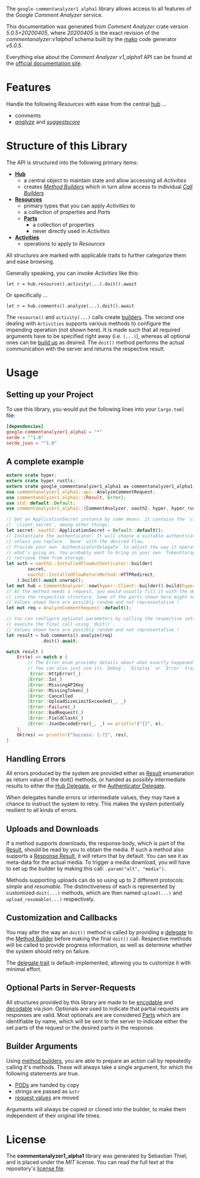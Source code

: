 <!---
DO NOT EDIT !
This file was generated automatically from 'src/generator/templates/api/README.md.mako'
DO NOT EDIT !
-->
The `google-commentanalyzer1_alpha1` library allows access to all features of the *Google Comment Analyzer* service.

This documentation was generated from *Comment Analyzer* crate version *5.0.5+20200405*, where *20200405* is the exact revision of the *commentanalyzer:v1alpha1* schema built by the [mako](http://www.makotemplates.org/) code generator *v5.0.5*.

Everything else about the *Comment Analyzer* *v1_alpha1* API can be found at the
[official documentation site](https://github.com/conversationai/perspectiveapi/blob/master/README.md).
# Features

Handle the following *Resources* with ease from the central [hub](https://docs.rs/google-commentanalyzer1_alpha1/5.0.5+20200405/google_commentanalyzer1_alpha1/CommentAnalyzer) ... 

* comments
 * [*analyze*](https://docs.rs/google-commentanalyzer1_alpha1/5.0.5+20200405/google_commentanalyzer1_alpha1/api::CommentAnalyzeCall) and [*suggestscore*](https://docs.rs/google-commentanalyzer1_alpha1/5.0.5+20200405/google_commentanalyzer1_alpha1/api::CommentSuggestscoreCall)




# Structure of this Library

The API is structured into the following primary items:

* **[Hub](https://docs.rs/google-commentanalyzer1_alpha1/5.0.5+20200405/google_commentanalyzer1_alpha1/CommentAnalyzer)**
    * a central object to maintain state and allow accessing all *Activities*
    * creates [*Method Builders*](https://docs.rs/google-commentanalyzer1_alpha1/5.0.5+20200405/google_commentanalyzer1_alpha1/client::MethodsBuilder) which in turn
      allow access to individual [*Call Builders*](https://docs.rs/google-commentanalyzer1_alpha1/5.0.5+20200405/google_commentanalyzer1_alpha1/client::CallBuilder)
* **[Resources](https://docs.rs/google-commentanalyzer1_alpha1/5.0.5+20200405/google_commentanalyzer1_alpha1/client::Resource)**
    * primary types that you can apply *Activities* to
    * a collection of properties and *Parts*
    * **[Parts](https://docs.rs/google-commentanalyzer1_alpha1/5.0.5+20200405/google_commentanalyzer1_alpha1/client::Part)**
        * a collection of properties
        * never directly used in *Activities*
* **[Activities](https://docs.rs/google-commentanalyzer1_alpha1/5.0.5+20200405/google_commentanalyzer1_alpha1/client::CallBuilder)**
    * operations to apply to *Resources*

All *structures* are marked with applicable traits to further categorize them and ease browsing.

Generally speaking, you can invoke *Activities* like this:

```Rust,ignore
let r = hub.resource().activity(...).doit().await
```

Or specifically ...

```ignore
let r = hub.comments().analyze(...).doit().await
```

The `resource()` and `activity(...)` calls create [builders][builder-pattern]. The second one dealing with `Activities` 
supports various methods to configure the impending operation (not shown here). It is made such that all required arguments have to be 
specified right away (i.e. `(...)`), whereas all optional ones can be [build up][builder-pattern] as desired.
The `doit()` method performs the actual communication with the server and returns the respective result.

# Usage

## Setting up your Project

To use this library, you would put the following lines into your `Cargo.toml` file:

```toml
[dependencies]
google-commentanalyzer1_alpha1 = "*"
serde = "^1.0"
serde_json = "^1.0"
```

## A complete example

```Rust
extern crate hyper;
extern crate hyper_rustls;
extern crate google_commentanalyzer1_alpha1 as commentanalyzer1_alpha1;
use commentanalyzer1_alpha1::api::AnalyzeCommentRequest;
use commentanalyzer1_alpha1::{Result, Error};
use std::default::Default;
use commentanalyzer1_alpha1::{CommentAnalyzer, oauth2, hyper, hyper_rustls, chrono, FieldMask};

// Get an ApplicationSecret instance by some means. It contains the `client_id` and 
// `client_secret`, among other things.
let secret: oauth2::ApplicationSecret = Default::default();
// Instantiate the authenticator. It will choose a suitable authentication flow for you, 
// unless you replace  `None` with the desired Flow.
// Provide your own `AuthenticatorDelegate` to adjust the way it operates and get feedback about 
// what's going on. You probably want to bring in your own `TokenStorage` to persist tokens and
// retrieve them from storage.
let auth = oauth2::InstalledFlowAuthenticator::builder(
        secret,
        oauth2::InstalledFlowReturnMethod::HTTPRedirect,
    ).build().await.unwrap();
let mut hub = CommentAnalyzer::new(hyper::Client::builder().build(hyper_rustls::HttpsConnectorBuilder::new().with_native_roots().unwrap().https_or_http().enable_http1().build()), auth);
// As the method needs a request, you would usually fill it with the desired information
// into the respective structure. Some of the parts shown here might not be applicable !
// Values shown here are possibly random and not representative !
let mut req = AnalyzeCommentRequest::default();

// You can configure optional parameters by calling the respective setters at will, and
// execute the final call using `doit()`.
// Values shown here are possibly random and not representative !
let result = hub.comments().analyze(req)
             .doit().await;

match result {
    Err(e) => match e {
        // The Error enum provides details about what exactly happened.
        // You can also just use its `Debug`, `Display` or `Error` traits
         Error::HttpError(_)
        |Error::Io(_)
        |Error::MissingAPIKey
        |Error::MissingToken(_)
        |Error::Cancelled
        |Error::UploadSizeLimitExceeded(_, _)
        |Error::Failure(_)
        |Error::BadRequest(_)
        |Error::FieldClash(_)
        |Error::JsonDecodeError(_, _) => println!("{}", e),
    },
    Ok(res) => println!("Success: {:?}", res),
}

```
## Handling Errors

All errors produced by the system are provided either as [Result](https://docs.rs/google-commentanalyzer1_alpha1/5.0.5+20200405/google_commentanalyzer1_alpha1/client::Result) enumeration as return value of
the doit() methods, or handed as possibly intermediate results to either the 
[Hub Delegate](https://docs.rs/google-commentanalyzer1_alpha1/5.0.5+20200405/google_commentanalyzer1_alpha1/client::Delegate), or the [Authenticator Delegate](https://docs.rs/yup-oauth2/*/yup_oauth2/trait.AuthenticatorDelegate.html).

When delegates handle errors or intermediate values, they may have a chance to instruct the system to retry. This 
makes the system potentially resilient to all kinds of errors.

## Uploads and Downloads
If a method supports downloads, the response body, which is part of the [Result](https://docs.rs/google-commentanalyzer1_alpha1/5.0.5+20200405/google_commentanalyzer1_alpha1/client::Result), should be
read by you to obtain the media.
If such a method also supports a [Response Result](https://docs.rs/google-commentanalyzer1_alpha1/5.0.5+20200405/google_commentanalyzer1_alpha1/client::ResponseResult), it will return that by default.
You can see it as meta-data for the actual media. To trigger a media download, you will have to set up the builder by making
this call: `.param("alt", "media")`.

Methods supporting uploads can do so using up to 2 different protocols: 
*simple* and *resumable*. The distinctiveness of each is represented by customized 
`doit(...)` methods, which are then named `upload(...)` and `upload_resumable(...)` respectively.

## Customization and Callbacks

You may alter the way an `doit()` method is called by providing a [delegate](https://docs.rs/google-commentanalyzer1_alpha1/5.0.5+20200405/google_commentanalyzer1_alpha1/client::Delegate) to the 
[Method Builder](https://docs.rs/google-commentanalyzer1_alpha1/5.0.5+20200405/google_commentanalyzer1_alpha1/client::CallBuilder) before making the final `doit()` call. 
Respective methods will be called to provide progress information, as well as determine whether the system should 
retry on failure.

The [delegate trait](https://docs.rs/google-commentanalyzer1_alpha1/5.0.5+20200405/google_commentanalyzer1_alpha1/client::Delegate) is default-implemented, allowing you to customize it with minimal effort.

## Optional Parts in Server-Requests

All structures provided by this library are made to be [encodable](https://docs.rs/google-commentanalyzer1_alpha1/5.0.5+20200405/google_commentanalyzer1_alpha1/client::RequestValue) and 
[decodable](https://docs.rs/google-commentanalyzer1_alpha1/5.0.5+20200405/google_commentanalyzer1_alpha1/client::ResponseResult) via *json*. Optionals are used to indicate that partial requests are responses 
are valid.
Most optionals are are considered [Parts](https://docs.rs/google-commentanalyzer1_alpha1/5.0.5+20200405/google_commentanalyzer1_alpha1/client::Part) which are identifiable by name, which will be sent to 
the server to indicate either the set parts of the request or the desired parts in the response.

## Builder Arguments

Using [method builders](https://docs.rs/google-commentanalyzer1_alpha1/5.0.5+20200405/google_commentanalyzer1_alpha1/client::CallBuilder), you are able to prepare an action call by repeatedly calling it's methods.
These will always take a single argument, for which the following statements are true.

* [PODs][wiki-pod] are handed by copy
* strings are passed as `&str`
* [request values](https://docs.rs/google-commentanalyzer1_alpha1/5.0.5+20200405/google_commentanalyzer1_alpha1/client::RequestValue) are moved

Arguments will always be copied or cloned into the builder, to make them independent of their original life times.

[wiki-pod]: http://en.wikipedia.org/wiki/Plain_old_data_structure
[builder-pattern]: http://en.wikipedia.org/wiki/Builder_pattern
[google-go-api]: https://github.com/google/google-api-go-client

# License
The **commentanalyzer1_alpha1** library was generated by Sebastian Thiel, and is placed 
under the *MIT* license.
You can read the full text at the repository's [license file][repo-license].

[repo-license]: https://github.com/Byron/google-apis-rsblob/main/LICENSE.md

